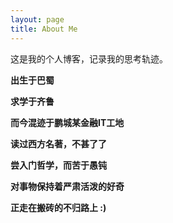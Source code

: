 ```yaml
---
layout: page
title: About Me
---
```



<p class="message">
  这是我的个人博客，记录我的思考轨迹。
</p>



**出生于巴蜀**

**求学于齐鲁**

**而今混迹于鹏城某金融IT工地**

**读过西方名著，不甚了了**

**尝入门哲学，而苦于愚钝**

**对事物保持着严肃活泼的好奇**

**正走在搬砖的不归路上 :)**

  
